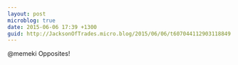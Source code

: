 ```yaml
---
layout: post
microblog: true
date: 2015-06-06 17:39 +1300
guid: http://JacksonOfTrades.micro.blog/2015/06/06/t607044112903118849.html
---
```

@memeki Opposites!

